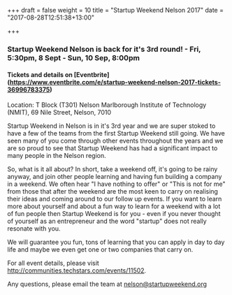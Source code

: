 +++
draft = false
weight = 10
title = "Startup Weekend Nelson 2017"
date = "2017-08-28T12:51:38+13:00"

+++

### Startup Weekend Nelson is back for it's 3rd round! - Fri, 5:30pm, 8 Sept - Sun, 10 Sep, 8:00pm

#### Tickets and details on [Eventbrite] (https://www.eventbrite.com/e/startup-weekend-nelson-2017-tickets-36996783375)

Location: T Block (T301) Nelson Marlborough Institute of Technology (NMIT), 69 Nile Street, Nelson, 7010

Startup Weekend in Nelson is in it's 3rd year and we are super stoked to have a few of the teams from the first Startup Weekend still going. We have seen many of you come through other events throughout the years and we are so proud to see that Startup Weekend has had a significant impact to many people in the Nelson region.

So, what is it all about? In short, take a weekend off, it's going to be rainy anyway, and join other people learning and having fun building a company in a weekend. We often hear "I have nothing to offer" or "This is not for me" from those that after the weekend are the most keen to carry on realising their ideas and coming around to our follow up events. If you want to learn more about yourself and about a fun way to learn for a weekend with a lot of fun people then Startup Weekend is for you - even if you never thought of yourself as an entrepreneur and the word "startup" does not really resonate with you.

We will guarantee you fun, tons of learning that you can apply in day to day life and maybe we even get one or two companies that carry on.

For all event details, please visit http://communities.techstars.com/events/11502.

Any questions, please email the team at nelson@startupweekend.org